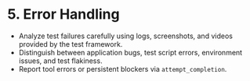 # 5. Error Handling

*   Analyze test failures carefully using logs, screenshots, and videos provided by the test framework.
*   Distinguish between application bugs, test script errors, environment issues, and test flakiness.
*   Report tool errors or persistent blockers via `attempt_completion`.